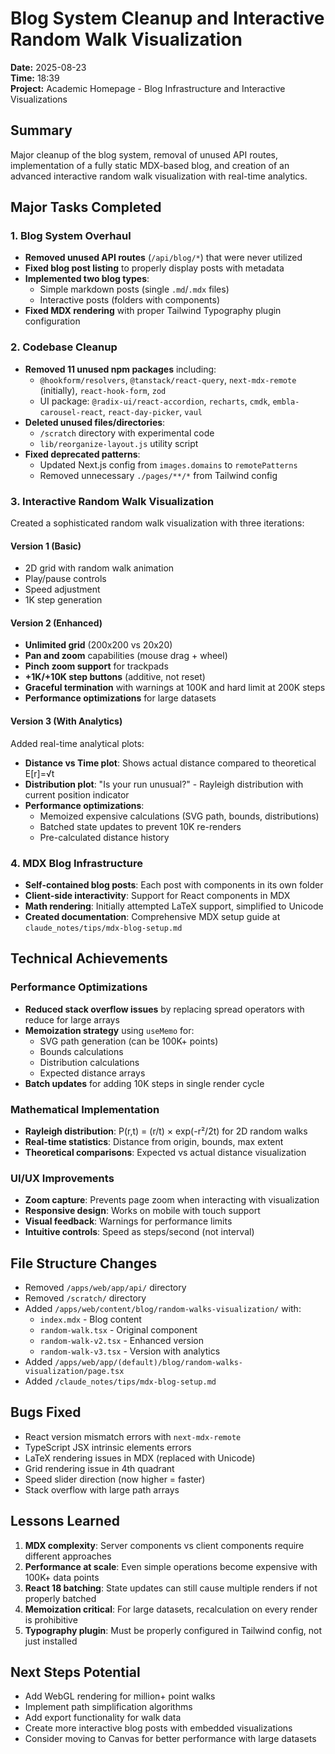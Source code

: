 # Blog System Cleanup and Interactive Random Walk Visualization
**Date:** 2025-08-23  
**Time:** 18:39  
**Project:** Academic Homepage - Blog Infrastructure and Interactive Visualizations

## Summary
Major cleanup of the blog system, removal of unused API routes, implementation of a fully static MDX-based blog, and creation of an advanced interactive random walk visualization with real-time analytics.

## Major Tasks Completed

### 1. Blog System Overhaul
- **Removed unused API routes** (`/api/blog/*`) that were never utilized
- **Fixed blog post listing** to properly display posts with metadata
- **Implemented two blog types**:
  - Simple markdown posts (single `.md`/`.mdx` files)
  - Interactive posts (folders with components)
- **Fixed MDX rendering** with proper Tailwind Typography plugin configuration

### 2. Codebase Cleanup
- **Removed 11 unused npm packages** including:
  - `@hookform/resolvers`, `@tanstack/react-query`, `next-mdx-remote` (initially), `react-hook-form`, `zod`
  - UI package: `@radix-ui/react-accordion`, `recharts`, `cmdk`, `embla-carousel-react`, `react-day-picker`, `vaul`
- **Deleted unused files/directories**:
  - `/scratch` directory with experimental code
  - `lib/reorganize-layout.js` utility script
- **Fixed deprecated patterns**:
  - Updated Next.js config from `images.domains` to `remotePatterns`
  - Removed unnecessary `./pages/**/*` from Tailwind config

### 3. Interactive Random Walk Visualization
Created a sophisticated random walk visualization with three iterations:

#### Version 1 (Basic)
- 2D grid with random walk animation
- Play/pause controls
- Speed adjustment
- 1K step generation

#### Version 2 (Enhanced)
- **Unlimited grid** (200x200 vs 20x20)
- **Pan and zoom** capabilities (mouse drag + wheel)
- **Pinch zoom support** for trackpads
- **+1K/+10K step buttons** (additive, not reset)
- **Graceful termination** with warnings at 100K and hard limit at 200K steps
- **Performance optimizations** for large datasets

#### Version 3 (With Analytics)
Added real-time analytical plots:
- **Distance vs Time plot**: Shows actual distance compared to theoretical E[r]=√t
- **Distribution plot**: "Is your run unusual?" - Rayleigh distribution with current position indicator
- **Performance optimizations**:
  - Memoized expensive calculations (SVG path, bounds, distributions)
  - Batched state updates to prevent 10K re-renders
  - Pre-calculated distance history

### 4. MDX Blog Infrastructure
- **Self-contained blog posts**: Each post with components in its own folder
- **Client-side interactivity**: Support for React components in MDX
- **Math rendering**: Initially attempted LaTeX support, simplified to Unicode
- **Created documentation**: Comprehensive MDX setup guide at `claude_notes/tips/mdx-blog-setup.md`

## Technical Achievements

### Performance Optimizations
- **Reduced stack overflow issues** by replacing spread operators with reduce for large arrays
- **Memoization strategy** using `useMemo` for:
  - SVG path generation (can be 100K+ points)
  - Bounds calculations
  - Distribution calculations
  - Expected distance arrays
- **Batch updates** for adding 10K steps in single render cycle

### Mathematical Implementation
- **Rayleigh distribution**: P(r,t) = (r/t) × exp(-r²/2t) for 2D random walks
- **Real-time statistics**: Distance from origin, bounds, max extent
- **Theoretical comparisons**: Expected vs actual distance visualization

### UI/UX Improvements
- **Zoom capture**: Prevents page zoom when interacting with visualization
- **Responsive design**: Works on mobile with touch support
- **Visual feedback**: Warnings for performance limits
- **Intuitive controls**: Speed as steps/second (not interval)

## File Structure Changes
- Removed `/apps/web/app/api/` directory
- Removed `/scratch/` directory
- Added `/apps/web/content/blog/random-walks-visualization/` with:
  - `index.mdx` - Blog content
  - `random-walk.tsx` - Original component
  - `random-walk-v2.tsx` - Enhanced version
  - `random-walk-v3.tsx` - Version with analytics
- Added `/apps/web/app/(default)/blog/random-walks-visualization/page.tsx`
- Added `/claude_notes/tips/mdx-blog-setup.md`

## Bugs Fixed
- React version mismatch errors with `next-mdx-remote`
- TypeScript JSX intrinsic elements errors
- LaTeX rendering issues in MDX (replaced with Unicode)
- Grid rendering issue in 4th quadrant
- Speed slider direction (now higher = faster)
- Stack overflow with large path arrays

## Lessons Learned
1. **MDX complexity**: Server components vs client components require different approaches
2. **Performance at scale**: Even simple operations become expensive with 100K+ data points
3. **React 18 batching**: State updates can still cause multiple renders if not properly batched
4. **Memoization critical**: For large datasets, recalculation on every render is prohibitive
5. **Typography plugin**: Must be properly configured in Tailwind config, not just installed

## Next Steps Potential
- Add WebGL rendering for million+ point walks
- Implement path simplification algorithms
- Add export functionality for walk data
- Create more interactive blog posts with embedded visualizations
- Consider moving to Canvas for better performance with large datasets